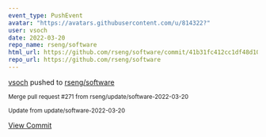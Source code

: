```yaml
---
event_type: PushEvent
avatar: "https://avatars.githubusercontent.com/u/814322?"
user: vsoch
date: 2022-03-20
repo_name: rseng/software
html_url: https://github.com/rseng/software/commit/41b31fc412cc1df48d10a1d4987a6232301edb79
repo_url: https://github.com/rseng/software
---
```


<a href='https://github.com/vsoch' target='_blank'>vsoch</a> pushed to <a href='https://github.com/rseng/software' target='_blank'>rseng/software</a>

<small>Merge pull request #271 from rseng/update/software-2022-03-20

Update from update/software-2022-03-20</small>

<a href='https://github.com/rseng/software/commit/41b31fc412cc1df48d10a1d4987a6232301edb79' target='_blank'>View Commit</a>